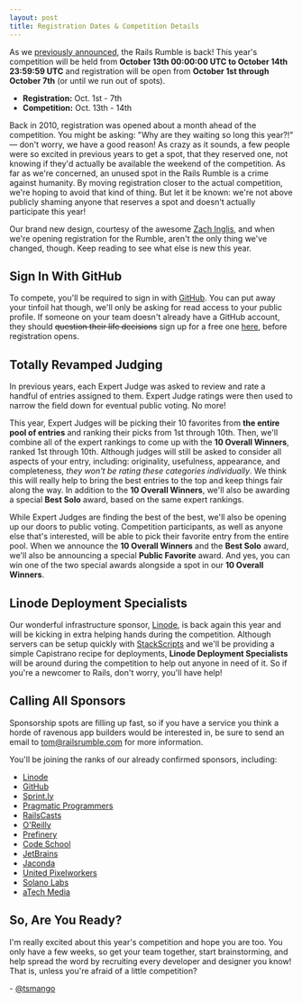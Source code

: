 ```yaml
---
layout: post
title: Registration Dates & Competition Details
---
```


As we [previously announced](http://blog.railsrumble.com/2012/07/26/just-when-you-thought-you-were-out), the Rails Rumble is back! This year's competition will be held from **October 13th 00:00:00 UTC to October 14th 23:59:59 UTC** and registration will be open from **October 1st through October 7th** (or until we run out of spots).

* **Registration:** Oct. 1st - 7th
* **Competition:** Oct. 13th - 14th

Back in 2010, registration was opened about a month ahead of the competition. You might be asking: "Why are they waiting so long this year?!" &mdash; don't worry, we have a good reason! As crazy as it sounds, a few people were so excited in previous years to get a spot, that they reserved one, not knowing if they'd actually be available the weekend of the competition. As far as we're concerned, an unused spot in the Rails Rumble is a crime against humanity. By moving registration closer to the actual competition, we're hoping to avoid that kind of thing. But let it be known: we're not above publicly shaming anyone that reserves a spot and doesn't actually participate this year!

Our brand new design, courtesy of the awesome [Zach Inglis](https://twitter.com/zachinglis), and when we're opening registration for the Rumble, aren't the only thing we've changed, though. Keep reading to see what else is new this year.

## Sign In With GitHub

To compete, you'll be required to sign in with [GitHub](http://github.com). You can put away your tinfoil hat though, we'll only be asking for read access to your public profile. If someone on your team doesn't already have a GitHub account, they should <del>question their life decisions</del> sign up for a free one [here](https://github.com/signup/free), before registration opens.

## Totally Revamped Judging

In previous years, each Expert Judge was asked to review and rate a handful of entries assigned to them. Expert Judge ratings were then used to narrow the field down for eventual public voting. No more!

This year, Expert Judges will be picking their 10 favorites from **the entire pool of entries** and ranking their picks from 1st through 10th. Then, we'll combine all of the expert rankings to come up with the **10 Overall Winners**, ranked 1st through 10th. Although judges will still be asked to consider all aspects of your entry, including: originality, usefulness, appearance, and completeness, *they won't be rating these categories individually*. We think this will really help to bring the best entries to the top and keep things fair along the way. In addition to the **10 Overall Winners**, we'll also be awarding a special **Best Solo** award, based on the same expert rankings.

While Expert Judges are finding the best of the best, we'll also be opening up our doors to public voting. Competition participants, as well as anyone else that's interested, will be able to pick their favorite entry from the entire pool. When we announce the **10 Overall Winners** and the **Best Solo** award, we'll also be announcing a special **Public Favorite** award. And yes, you can win one of the two special awards alongside a spot in our **10 Overall Winners**.

## Linode Deployment Specialists

Our wonderful infrastructure sponsor, [Linode](http://linode.com), is back again this year and will be kicking in extra helping hands during the competition. Although servers can be setup quickly with [StackScripts](http://www.linode.com/stackscripts/) and we'll be providing a simple Capistrano recipe for deployments, **Linode Deployment Specialists** will be around during the competition to help out anyone in need of it. So if you're a newcomer to Rails, don't worry, you'll have help!

## Calling All Sponsors

Sponsorship spots are filling up fast, so if you have a service you think a horde of ravenous app builders would be interested in, be sure to send an email to [tom@railsrumble.com](mailto:tom@railsrumble.com) for more information.

You'll be joining the ranks of our already confirmed sponsors, including:

* [Linode](http://linode.com)
* [GitHub](http://github.com)
* [Sprint.ly](http://sprint.ly)
* [Pragmatic Programmers](http://pragprog.com)
* [RailsCasts](http://railscasts.com)
* [O'Reilly](http://oreilly.com)
* [Prefinery](http://prefinery.com)
* [Code School](http://codeschool.com)
* [JetBrains](http://jetbrains.com)
* [Jaconda](http://jaconda.im)
* [United Pixelworkers](http://unitedpixelworkers.com)
* [Solano Labs](http://solanolabs.com)
* [aTech Media](http://atechmedia.com)

## So, Are You Ready?

I'm really excited about this year's competition and hope you are too. You only have a few weeks, so get your team together, start brainstorming, and help spread the word by recruiting every developer and designer you know! That is, unless you're afraid of a little competition?

\- [@tsmango](https://twitter.com/tsmango)
